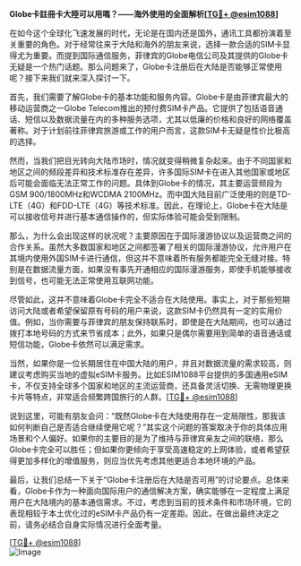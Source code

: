 **Globe卡註冊卡大陸可以用嗎？——海外使用的全面解析[[TG💪+ @esim1088](https://t.me/s/esim1088)]**

在如今这个全球化飞速发展的时代，无论是在国内还是国外，通讯工具都扮演着至关重要的角色。对于经常往来于大陆和海外的朋友来说，选择一款合适的SIM卡显得尤为重要。而提到国际通信服务，菲律宾的Globe电信公司及其提供的Globe卡无疑是一个热门话题。那么问题来了，Globe卡注册后在大陆是否能够正常使用呢？接下来我们就来深入探讨一下。

首先，我们需要了解Globe卡的基本功能和服务内容。Globe卡是由菲律宾最大的移动运营商之一Globe Telecom推出的预付费SIM卡产品。它提供了包括语音通话、短信以及数据流量在内的多种服务选项，尤其以低廉的价格和良好的网络覆盖著称。对于计划前往菲律宾旅游或工作的用户而言，这款SIM卡无疑是性价比极高的选择。

然而，当我们把目光转向大陆市场时，情况就变得稍微复杂起来。由于不同国家和地区之间的频段差异和技术标准存在差异，许多国际SIM卡在进入其他国家或地区后可能会面临无法正常工作的问题。具体到Globe卡的情况，其主要运营频段为GSM 900/1800MHz和WCDMA 2100MHz。而中国大陆目前广泛使用的则是TD-LTE（4G）和FDD-LTE（4G）等技术标准。因此，在理论上，Globe卡在大陆是可以接收信号并进行基本通信操作的，但实际体验可能会受到限制。

那么，为什么会出现这样的状况呢？主要原因在于国际漫游协议以及运营商之间的合作关系。虽然大多数国家和地区之间都签署了相关的国际漫游协议，允许用户在其境内使用外国SIM卡进行通信，但这并不意味着所有服务都能完全无缝对接。特别是在数据流量方面，如果没有事先开通相应的国际漫游服务，即使手机能够接收到信号，也可能无法正常使用互联网功能。

尽管如此，这并不意味着Globe卡完全不适合在大陆使用。事实上，对于那些短期访问大陆或者希望保留原有号码的用户来说，这款SIM卡仍然具有一定的实用价值。例如，当你需要与菲律宾的朋友保持联系时，即使是在大陆期间，也可以通过拨打本地号码的方式来节省成本；此外，如果只是偶尔需要用到简单的语音通话或短信功能，Globe卡依然可以满足需求。

当然，如果你是一位长期居住在中国大陆的用户，并且对数据流量的需求较高，则建议考虑购买当地的虚拟eSIM卡服务。比如ESIM1088平台提供的多国通用eSIM卡，不仅支持全球多个国家和地区的主流运营商，还具备灵活切换、无需物理更换卡片等特点，非常适合频繁跨国旅行的人群。[[TG💪+ @esim1088](https://t.me/s/esim1088)]

说到这里，可能有朋友会问：“既然Globe卡在大陆使用存在一定局限性，那我该如何判断自己是否适合继续使用它呢？”其实这个问题的答案取决于你的具体应用场景和个人偏好。如果你的主要目的是为了维持与菲律宾亲友之间的联络，那么Globe卡完全可以胜任；但如果你更倾向于享受高速稳定的上网体验，或者希望获得更加多样化的增值服务，则应当优先考虑其他更适合本地环境的产品。

最后，让我们总结一下关于“Globe卡注册后在大陆是否可用”的讨论要点。总体来看，Globe卡作为一种面向国际用户的通信解决方案，确实能够在一定程度上满足用户在大陆境内的基本通信需求。不过，考虑到当前的技术条件和市场环境，它的表现相较于本土优化过的eSIM卡产品仍有一定差距。因此，在做出最终决定之前，请务必结合自身实际情况进行全面考量。

[[TG💪+ @esim1088](https://t.me/s/esim1088)]  
![Image](https://i.postimg.cc/4NQfJmqS/Snipaste-2025-05-13-00-14-12.png)